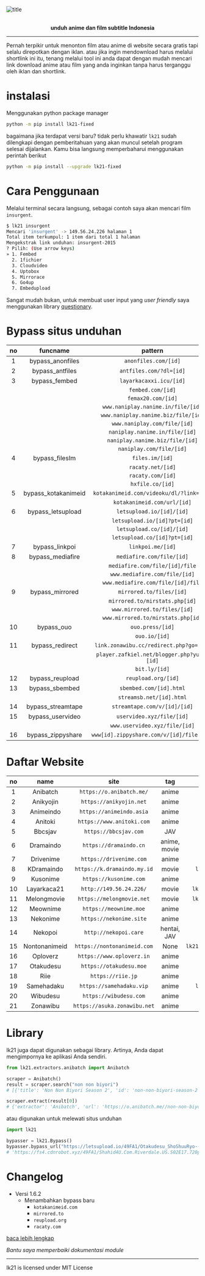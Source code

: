 ![title](https://drive.google.com/uc?export=view&id=1kNTbXCojFechk1MKt1BPwVwoOWqE3kUW)

<br/>
<div align="center">
<strong> unduh anime dan film subtitle Indonesia </strong>
</div>

-------

Pernah terpikir untuk menonton film atau anime di website secara gratis tapi selalu direpotkan dengan iklan. atau jika ingin mendownload harus melalui shortlink ini itu, tenang melalui tool ini anda dapat dengan mudah mencari link download anime atau film yang anda inginkan tanpa harus terganggu oleh iklan dan shortlink.

# instalasi
Menggunakan python package manager
```bash
python -m pip install lk21-fixed
```

bagaimana jika terdapat versi baru? tidak perlu khawatir `lk21` sudah dilengkapi dengan pemberitahuan yang akan muncul setelah program selesai dijalankan. Kamu bisa langsung memperbaharui menggunakan perintah berikut
```bash
python -m pip install --upgrade lk21-fixed
```

# Cara Penggunaan
Melalui terminal secara langsung, sebagai contoh saya akan mencari film `insurgent`.

```bash
$ lk21 insurgent
Mencari 'insurgent' -> 149.56.24.226 halaman 1
Total item terkumpul: 1 item dari total 1 halaman
Mengekstrak link unduhan: insurgent-2015
? Pilih: (Use arrow keys)
» 1. Fembed
  2. 1fichier
  3. Cloudvideo
  4. Uptobox
  5. Mirrorace
  6. Go4up
  7. Embedupload
```

Sangat mudah bukan, untuk membuat user input yang <i>user friendly</i> saya menggunakan library [questionary](https://pypi.org/project/questionary).

# Bypass situs unduhan
| no | funcname | pattern |
|:---:|:---:|:---:|
| 1 | bypass_anonfiles | `anonfiles.com/[id]` |
| 2 | bypass_antfiles | `antfiles.com/?dl=[id]` |
| 3 | bypass_fembed | `layarkacaxxi.icu/[id]` |
|  |  | `fembed.com/[id]` |
|  |  | `femax20.com/[id]` |
|  |  | `www.naniplay.nanime.in/file/[id]` |
|  |  | `www.naniplay.nanime.biz/file/[id]` |
|  |  | `www.naniplay.com/file/[id]` |
|  |  | `naniplay.nanime.in/file/[id]` |
|  |  | `naniplay.nanime.biz/file/[id]` |
|  |  | `naniplay.com/file/[id]` |
| 4 | bypass_filesIm | `files.im/[id]` |
|  |  | `racaty.net/[id]` |
|  |  | `racaty.com/[id]` |
|  |  | `hxfile.co/[id]` |
| 5 | bypass_kotakanimeid | `kotakanimeid.com/videoku/dl/?link=[id]` |
|  |  | `kotakanimeid.com/url/[id]` |
| 6 | bypass_letsupload | `letsupload.io/[id]/[id]` |
|  |  | `letsupload.io/[id]?pt=[id]` |
|  |  | `letsupload.co/[id]/[id]` |
|  |  | `letsupload.co/[id]?pt=[id]` |
| 7 | bypass_linkpoi | `linkpoi.me/[id]` |
| 8 | bypass_mediafire | `mediafire.com/file/[id]` |
|  |  | `mediafire.com/file/[id]/file` |
|  |  | `www.mediafire.com/file/[id]` |
|  |  | `www.mediafire.com/file/[id]/file` |
| 9 | bypass_mirrored | `mirrored.to/files/[id]` |
|  |  | `mirrored.to/mirstats.php[id]` |
|  |  | `www.mirrored.to/files/[id]` |
|  |  | `www.mirrored.to/mirstats.php[id]` |
| 10 | bypass_ouo | `ouo.press/[id]` |
|  |  | `ouo.io/[id]` |
| 11 | bypass_redirect | `link.zonawibu.cc/redirect.php?go=[id]` |
|  |  | `player.zafkiel.net/blogger.php?yuzu=[id]` |
|  |  | `bit.ly/[id]` |
| 12 | bypass_reupload | `reupload.org/[id]` |
| 13 | bypass_sbembed | `sbembed.com/[id].html` |
|  |  | `streamsb.net/[id].html` |
| 14 | bypass_streamtape | `streamtape.com/v/[id]/[id]` |
| 15 | bypass_uservideo | `uservideo.xyz/file/[id]` |
|  |  | `www.uservideo.xyz/file/[id]` |
| 16 | bypass_zippyshare | `www[id].zippyshare.com/v/[id]/file.html` |

# Daftar Website
| no | name | site | tag | import |
|:---:|:---:|:---:|:---:|:---:|
| 1 | Anibatch | `https://o.anibatch.me/` | anime | `lk21.extractors.anibatch.Anibatch` |
| 2 | Anikyojin | `https://anikyojin.net` | anime | `lk21.extractors.anikyojin.Anikyojin` |
| 3 | Animeindo | `https://animeindo.asia` | anime | `lk21.extractors.animeindo.Animeindo` |
| 4 | Anitoki | `https://www.anitoki.com` | anime | `lk21.extractors.anitoki.Anitoki` |
| 5 | Bbcsjav | `https://bbcsjav.com` | JAV | `lk21.extractors.bbcsjav.Bbcsjav` |
| 6 | Dramaindo | `https://dramaindo.cn` | anime, movie | `lk21.extractors.dramaindo.Dramaindo` |
| 7 | Drivenime | `https://drivenime.com` | anime | `lk21.extractors.drivenime.Drivenime` |
| 8 | KDramaindo | `https://k.dramaindo.my.id` | movie | `lk21.extractors.kdramaindo.KDramaindo` |
| 9 | Kusonime | `https://kusonime.com` | anime | `lk21.extractors.kusonime.Kusonime` |
| 10 | Layarkaca21 | `http://149.56.24.226/` | movie | `lk21.extractors.layarkaca21.Layarkaca21` |
| 11 | Melongmovie | `https://melongmovie.net` | movie | `lk21.extractors.melongmovie.Melongmovie` |
| 12 | Meownime | `https://meownime.moe` | anime | `lk21.extractors.meownime.Meownime` |
| 13 | Nekonime | `https://nekonime.site` | anime | `lk21.extractors.nekonime.Nekonime` |
| 14 | Nekopoi | `http://nekopoi.care` | hentai, JAV | `lk21.extractors.nekopoi.Nekopoi` |
| 15 | Nontonanimeid | `https://nontonanimeid.com` | None | `lk21.extractors.nontonanimeid.Nontonanimeid` |
| 16 | Oploverz | `https://www.oploverz.in` | anime | `lk21.extractors.oploverz.Oploverz` |
| 17 | Otakudesu | `https://otakudesu.moe` | anime | `lk21.extractors.otakudesu.Otakudesu` |
| 18 | Riie | `https://riie.jp` | anime | `lk21.extractors.riie.Riie` |
| 19 | Samehadaku | `https://samehadaku.vip` | anime | `lk21.extractors.samehadaku.Samehadaku` |
| 20 | Wibudesu | `https://wibudesu.com` | anime | `lk21.extractors.wibudesu.Wibudesu` |
| 21 | Zonawibu | `https://asuka.zonawibu.net` | anime | `lk21.extractors.zonawibu.Zonawibu` |

# Library
lk21 juga dapat digunakan sebagai library. Artinya, Anda dapat mengimpornya ke aplikasi Anda sendiri.

```python
from lk21.extractors.anibatch import Anibatch

scraper = Anibatch()
result = scraper.search("non non biyori")
# [{'title': 'Non Non Biyori Season 2', 'id': 'non-non-biyori-season-2'}, {'title': 'Non Non Biyori Movie: Vacation BD', 'id': 'non-non-biyori-movie-vacation-bd'}, {'title': 'Non Non Biyori Season 1', 'id': 'non-non-biyori-season-1'}]

scraper.extract(result[0])
# {'extractor': 'Anibatch', 'url': 'https://o.anibatch.me//non-non-biyori-season-2', 'host': 'https://o.anibatch.me/', 'id': 'non-non-biyori-season-2', 'metadata': {'image': 'https://o.anibatch.me/wp-content/uploads/2020/09/Non-Non-Biyori-S2-min-750x410.jpg', 'judul': 'Non Non Biyori Season 2', 'judul_alternatif': 'Non Non Biyori Repeat', 'tipe': 'TV', 'status': 'Finished Airing', 'musim': 'Summer 2015', 'studio': 'Silver Link.', 'genre': ['Comedy', 'School', 'Seinen', 'Slice of Life'], 'durasi': '23 min. per ep.', 'score': '8.19', 'sinopsis': 'Jauh dari hiruk pikuk kehidupan perkotaan, dan hanya dengan satu toko permen dan rute bus untuk namanya, pedesaan Asahigaoka jelas bukan tempat untuk semua orang. Meski demikian, anak-anak desa masih bisa dengan ceria menghabiskan hari-harinya menjelajahi dan bersenang-senang di alam liar di sekitar mereka. Salah satu anak tersebut, Renge Miyauchi, yang termuda dari grup, menantikan upacara masuk tahun ajaran mendatang, menandakan dia masuk ke kelas satu dan awal kehidupan sekolah dasarnya. Menghadiri satu-satunya sekolah di kota, Renge dan teman-temannya, siswa kelas tujuh Natsumi Koshigaya dan saudara perempuan kelas delapannya Komari, memanfaatkan gaya hidup pedesaan mereka, bermain dan belajar setiap hari.'}, 'download': [{'key': 'Season 2 — Non Non Biyori BD Batch AniBatch', 'value': [{'key': '720p', 'value': [{'key': 'Google Drive', 'value': 'https://drive.google.com/file/d/1HAxvReTEhUw7lbFNmXxzvzsR-O2zdplW/view?usp=sharing'}, {'key': 'Google Sharer', 'value': 'https://acefile.co/f/25305243/meownime-moe_nn_byori_s2_-_720p-rar'}, {'key': 'Files.im', 'value': 'https://files.im/dle2y6gptyqf'}, {'key': 'Uptobox', 'value': 'https://uptobox.com/ag4cr12mon1u'}]}]}]}
```

atau digunakan untuk melewati situs unduhan

```python
import lk21

bypasser = lk21.Bypass()
bypasser.bypass_url("https://letsupload.io/49FA1/Otakudesu_ShoShuuRyo--09_360p.mp4")
# 'https://fs4.cdnrobot.xyz/49FA1/Shahid4U.Com.Riverdale.US.S02E17.720p.BluRay.mp4?download_token=191b7c96508b510fbfb7ac8ddb6a33d906fd473d0c00274a3f861407f4171130'
```

# Changelog
- Versi 1.6.2
  - Menambahkan bypass baru
    - `kotakanimeid.com`
    - `mirrored.to`
    - `reupload.org`
    - `racaty.com`

<a href="/CHANGELOG.md">baca lebih lengkap</a>

<i> Bantu saya memperbaiki dokumentasi module </i>

-------

lk21 is licensed under MIT License
